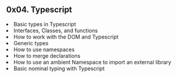 ## 0x04. Typescript
<li>Basic types in Typescript
<li>Interfaces, Classes, and functions
<li>How to work with the DOM and Typescript
<li>Generic types
<li>How to use namespaces
<li>How to merge declarations
<li>How to use an ambient Namespace to import an external library
<li>Basic nominal typing with Typescript
